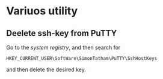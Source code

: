 # Variuos utility

## Deelete ssh-key from PuTTY

Go to the *system registry*, and then search for

```shell
HKEY_CURRENT_USER\SoftWare\SimonTatham\PuTTY\SshHostKeys
```

and then delete the desired key.
